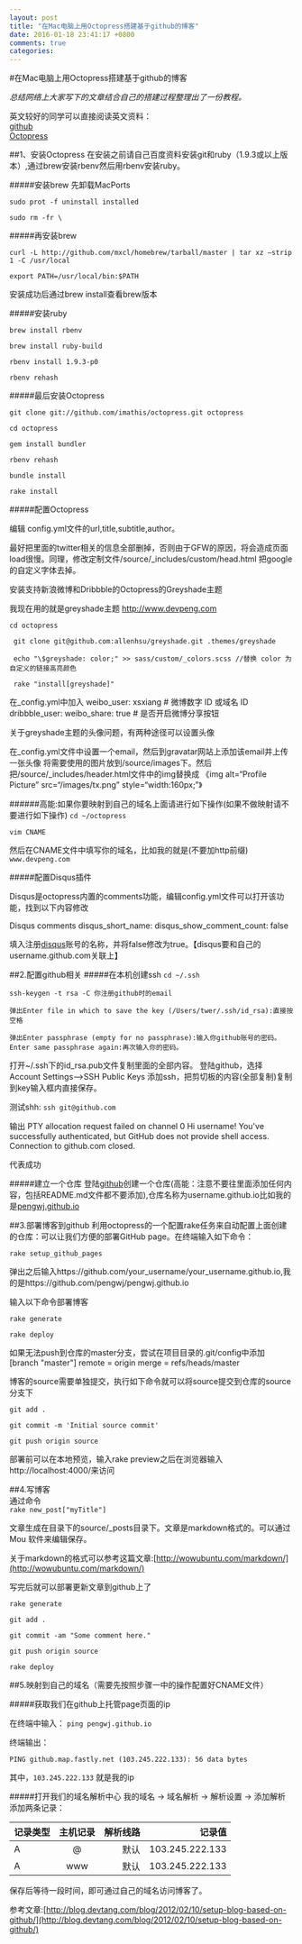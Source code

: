 ```yaml
---
layout: post
title: "在Mac电脑上用Octopress搭建基于github的博客"
date: 2016-01-18 23:41:17 +0800
comments: true
categories: 
---
```


#在Mac电脑上用Octopress搭建基于github的博客

*总结网络上大家写下的文章结合自己的搭建过程整理出了一份教程。*


英文较好的同学可以直接阅读英文资料：  
[github](https://help.github.com/categories/github-pages-basics/)   
[Octopress](http://octopress.org)



##1、安装Octopress
在安装之前请自己百度资料安装git和ruby（1.9.3或以上版本）,通过brew安装rbenv然后用rbenv安装ruby。


#####安装brew
先卸载MacPorts

`sudo prot -f uninstall installed`    
  
`sudo rm -fr \`


#####再安装brew

`curl -L http://github.com/mxcl/homebrew/tarball/master | tar xz –strip 1 -C /usr/local`  
 
`export PATH=/usr/local/bin:$PATH`

安装成功后通过brew install查看brew版本


#####安装ruby

`brew install rbenv`   

`brew install ruby-build`   

`rbenv install 1.9.3-p0`   

`rbenv rehash`


#####最后安装Octopress

`git clone git://github.com/imathis/octopress.git octopress`

`cd octopress`

`gem install bundler`

`rbenv rehash`

`bundle install`

`rake install`

#####配置Octopress

编辑 config.yml文件的url,title,subtitle,author。

最好把里面的twitter相关的信息全部删掉，否则由于GFW的原因，将会造成页面load很慢。同理，修改定制文件/source/_includes/custom/head.html 把google的自定义字体去掉。

安装支持新浪微博和Dribbble的Octopress的Greyshade主题

我现在用的就是greyshade主题 http://www.devpeng.com

 `cd octopress`

` git clone git@github.com:allenhsu/greyshade.git .themes/greyshade`

` echo "\$greyshade: color;" >> sass/custom/_colors.scss //替换 color 为自定义的链接高亮颜色`

` rake "install[greyshade]"`

在_config.yml中加入
weibo_user: xsxiang # 微博数字 ID 或域名 ID
dribbble_user: 
weibo_share: true # 是否开启微博分享按钮

关于greyshade主题的头像问题，有两种途径可以设置头像

在_config.yml文件中设置一个email，然后到gravatar网站上添加该email并上传一张头像
将需要使用的图片放到/source/images下。然后把/source/_includes/header.html文件中的img替换成 《img alt=“Profile Picture” src=“/images/tx.png” style=“width:160px;”》

######高能:如果你要映射到自己的域名上面请进行如下操作(如果不做映射请不要进行如下操作)
`cd ~/octopress`

`vim CNAME`

然后在CNAME文件中填写你的域名，比如我的就是(不要加http前缀)
`www.devpeng.com`

#####配置Disqus插件

Disqus是octopress内置的comments功能，编辑config.yml文件可以打开该功能，找到以下内容修改

Disqus comments
disqus_short_name: 
disqus_show_comment_count: false

填入注册[disqus](https://disqus.com/home/explore/)账号的名称，并将false修改为true。【disqus要和自己的username.github.com关联上】

##2.配置github相关
#####在本机创建ssh
`cd ~/.ssh`

`ssh-keygen -t rsa -C 你注册github时的email`

`弹出Enter file in which to save the key (/Users/twer/.ssh/id_rsa):直接按空格`

`弹出Enter passphrase (empty for no passphrase):输入你github账号的密码。Enter same passphrase again:再次输入你的密码。`

打开~/.ssh下的id_rsa.pub文件复制里面的全部内容。
登陆github，选择Account Settings-->SSH Public Keys 添加ssh，把剪切板的内容(全部复制)复制到key输入框内直接保存。

测试shh:
`ssh git@github.com`

输出
PTY allocation request failed on channel 0
Hi username! You've successfully authenticated, but GitHub does not provide shell access.
Connection to github.com closed.

代表成功

#####建立一个仓库
登陆[github](https://github.com/new)创建一个仓库(高能：注意不要往里面添加任何内容，包括README.md文件都不要添加),仓库名称为username.github.io比如我的是[pengwj.github.io](pengwj.github.io)

##3.部署博客到github
利用octopress的一个配置rake任务来自动配置上面创建的仓库：可以让我们方便的部署GitHub page。在终端输入如下命令：

`rake setup_github_pages`

弹出之后输入https://github.com/your_username/your_username.github.io,我的是https://github.com/pengwj/pengwj.github.io  

输入以下命令部署博客

`rake generate`

`rake deploy`

如果无法push到仓库的master分支，尝试在项目目录的.git/config中添加
[branch "master"]
 remote = origin
 merge = refs/heads/master

博客的source需要单独提交，执行如下命令就可以将source提交到仓库的source分支下

`git add .`

`git commit -m 'Initial source commit'`

`git push origin source`

部署前可以在本地预览，输入rake preview之后在浏览器输入http://localhost:4000/来访问

##4.写博客   
通过命令     
`rake new_post["myTitle"]    `

文章生成在目录下的source/_posts目录下。文章是markdown格式的。可以通过 Mou 软件来编辑保存。

关于markdown的格式可以参考这篇文章:[http://wowubuntu.com/markdown/](http://wowubuntu.com/markdown/)

写完后就可以部署更新文章到github上了

`rake generate`

`git add .`

`git commit -am "Some comment here." `

`git push origin source`

`rake deploy`

##5.映射到自己的域名（需要先按照步骤一中的操作配置好CNAME文件）


#####获取我们在github上托管page页面的ip

在终端中输入：
`ping pengwj.github.io`

终端输出：

`PING github.map.fastly.net (103.245.222.133): 56 data bytes`

其中，`103.245.222.133` 就是我的ip

#####打开我们的域名解析中心
我的域名 -> 域名解析 -> 解析设置 -> 添加解析
添加两条记录：

|记录类型   | 主机记录    | 解析线路  | 记录值             |
|---------|:---------:|-------: |------------------:|
|A  	  |@           | 默认      | 103.245.222.133   |
|A  	  |www         | 默认      | 103.245.222.133   |

保存后等待一段时间，即可通过自己的域名访问博客了。




参考文章:[http://blog.devtang.com/blog/2012/02/10/setup-blog-based-on-github/](http://blog.devtang.com/blog/2012/02/10/setup-blog-based-on-github/)

